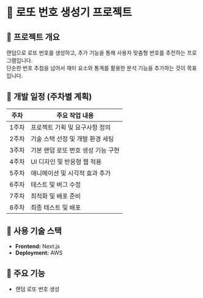 # 🎰 로또 번호 생성기 프로젝트

## 📌 프로젝트 개요
랜덤으로 로또 번호를 생성하고, 추가 기능을 통해 사용자 맞춤형 번호를 추천하는 프로그램입니다.  
단순한 번호 추첨을 넘어서 재미 요소와 통계를 활용한 분석 기능을 추가하는 것이 목표입니다.

## 📅 개발 일정 (주차별 계획)

| 주차  | 주요 작업 내용 |
|-------|--------------------------------|
| 1주차 | 프로젝트 기획 및 요구사항 정의 |
| 2주차 | 기술 스택 선정 및 개발 환경 세팅 |
| 3주차 | 기본 랜덤 로또 번호 생성 기능 구현 |
| 4주차 | UI 디자인 및 반응형 웹 적용 |
| 5주차 | 애니메이션 및 시각적 효과 추가 |
| 6주차 | 테스트 및 버그 수정 |
| 7주차 | 최적화 및 배포 준비 |
| 8주차 | 최종 테스트 및 배포 |

## 🔧 사용 기술 스택
- **Frontend:** Next.js
- **Deployment:** AWS

## 🚀 주요 기능
- 랜덤 로또 번호 생성
